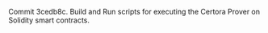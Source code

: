 Commit 3cedb8c.                    Build and Run scripts for executing the Certora Prover on Solidity smart contracts.